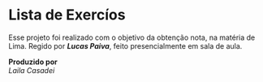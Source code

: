 # Lista de Exercíos

Esse projeto foi realizado com o objetivo da obtenção nota, na matéria de Lima. Regido por ***Lucas Paiva***, feito presencialmente em sala de aula.

**Produzido por**\
*Laila Casadei*
